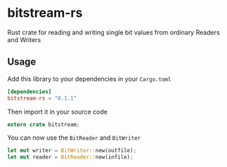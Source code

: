 # bitstream-rs

Rust crate for reading and writing single bit values from ordinary Readers and Writers

## Usage
Add this library to your dependencies in your `Cargo.toml`

```TOML
[dependencies]
bitstream-rs = "0.1.1"
```

Then import it in your source code
```Rust
extern crate bitstream;
```

You can now use the `BitReader` and `BitWriter`
```Rust
let mut writer = BitWriter::new(outfile);
let mut reader = BitReader::new(infile);
```